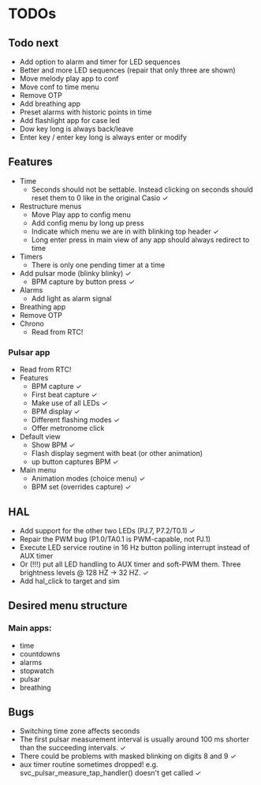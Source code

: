 # TODOs

## Todo next
- Add option to alarm and timer for LED sequences
- Better and more LED sequences (repair that only three are shown)
- Move melody play app to conf
- Move conf to time menu
- Remove OTP
- Add breathing app
- Preset alarms with historic points in time
- Add flashlight app for case led
- Dow key long is always back/leave
- Enter key / enter key long is always enter or modify



## Features
- Time
    - Seconds should not be settable. Instead clicking on seconds should reset them to 0 like in the original Casio ✓
- Restructure menus
    - Move Play app to config menu
    - Add config menu by long up press
    - Indicate which menu we are in with blinking top header ✓
    - Long enter press in main view of any app should always redirect to time
- Timers
    - There is only one pending timer at a time
- Add pulsar mode (blinky blinky) ✓
    - BPM capture by button press ✓
- Alarms
    - Add light as alarm signal
- Breathing app
- Remove OTP
- Chrono
    - Read from RTC!


### Pulsar app
- Read from RTC!
- Features
    - BPM capture ✓
    - First beat capture ✓
    - Make use of all LEDs ✓
    - BPM display ✓
    - Different flashing modes ✓
    - Offer metronome click
- Default view
    - Show BPM ✓
    - Flash display segment with beat (or other animation)
    - up button captures BPM ✓
- Main menu
    - Animation modes (choice menu) ✓
    - BPM set (overrides capture) ✓

## HAL
- Add support for the other two LEDs (PJ.7, P7.2/T0.1) ✓
- Repair the PWM bug (P1.0/TA0.1 is PWM-capable, not PJ.1)
- Execute LED service routine in 16 Hz button polling interrupt instead of AUX timer
- Or (!!!) put all LED handling to AUX timer and soft-PWM them. Three brightness levels @ 128 HZ -> 32 HZ. ✓
- Add hal_click to target and sim

## Desired menu structure

### Main apps:
- time
- countdowns
- alarms
- stopwatch
- pulsar
- breathing

## Bugs
- Switching time zone affects seconds
- The first pulsar measurement interval is usually around 100 ms shorter than the succeeding intervals. ✓
- There could be problems with masked blinking on digits 8 and 9 ✓
- aux timer routine sometimes dropped! e.g. svc_pulsar_measure_tap_handler() doesn't get called ✓
